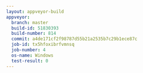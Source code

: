 ```yaml
---
layout: appveyor-build
appveyor:
  branch: master
  build-id: 51830393
  build-number: 814
  commit: a4de171cf2f98787d55b21a2535b7c29b1ece87c
  job-id: tx5hfoxibrfvmnsq
  job-number: 4
  os-name: Windows
  test-result: 0
---
```


